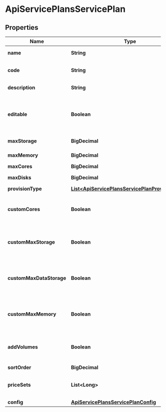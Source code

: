

# ApiServicePlansServicePlan

## Properties

Name | Type | Description | Notes
------------ | ------------- | ------------- | -------------
**name** | **String** | Service plan name | 
**code** | **String** | Service plan code, must be unique | 
**description** | **String** | Service plan description |  [optional]
**editable** | **Boolean** | Can be used to enable / disable the editability of the service plan. |  [optional]
**maxStorage** | **BigDecimal** | Max storage size in bytes | 
**maxMemory** | **BigDecimal** | Max memory size in bytes | 
**maxCores** | **BigDecimal** | Max cores |  [optional]
**maxDisks** | **BigDecimal** | Max disks allowed |  [optional]
**provisionType** | [**List&lt;ApiServicePlansServicePlanProvisionType&gt;**](ApiServicePlansServicePlanProvisionType.md) |  | 
**customCores** | **Boolean** | Can be used to enable / disable customizable cores |  [optional]
**customMaxStorage** | **Boolean** | Can be used to enable / disable customizable storage |  [optional]
**customMaxDataStorage** | **Boolean** | Can be used to enable / disable customizable extra volumes. |  [optional]
**customMaxMemory** | **Boolean** | Can be used to enable / disable customizable memory. |  [optional]
**addVolumes** | **Boolean** | Can be used to enable / disable ability to add volumes |  [optional]
**sortOrder** | **BigDecimal** | Sort order |  [optional]
**priceSets** | **List&lt;Long&gt;** | List of price sets to include in service plan |  [optional]
**config** | [**ApiServicePlansServicePlanConfig**](ApiServicePlansServicePlanConfig.md) |  |  [optional]



